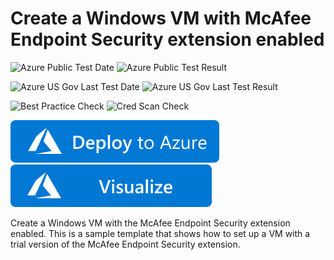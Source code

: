 # Create a Windows VM with McAfee Endpoint Security extension enabled

![Azure Public Test Date](https://azurequickstartsservice.blob.core.windows.net/badges/demos/mcafee-extension-windows-vm/PublicLastTestDate.svg)
![Azure Public Test Result](https://azurequickstartsservice.blob.core.windows.net/badges/demos/mcafee-extension-windows-vm/PublicDeployment.svg)

![Azure US Gov Last Test Date](https://azurequickstartsservice.blob.core.windows.net/badges/demos/mcafee-extension-windows-vm/FairfaxLastTestDate.svg)
![Azure US Gov Last Test Result](https://azurequickstartsservice.blob.core.windows.net/badges/demos/mcafee-extension-windows-vm/FairfaxDeployment.svg)

![Best Practice Check](https://azurequickstartsservice.blob.core.windows.net/badges/demos/mcafee-extension-windows-vm/BestPracticeResult.svg)
![Cred Scan Check](https://azurequickstartsservice.blob.core.windows.net/badges/demos/mcafee-extension-windows-vm/CredScanResult.svg)

[![Deploy To Azure](https://raw.githubusercontent.com/Azure/azure-quickstart-templates/master/1-CONTRIBUTION-GUIDE/images/deploytoazure.svg?sanitize=true)](https://portal.azure.com/#create/Microsoft.Template/uri/https%3A%2F%2Fraw.githubusercontent.com%2FAzure%2Fazure-quickstart-templates%2Fmaster%2Fdemos%2Fmcafee-extension-windows-vm%2Fazuredeploy.json)  [![Visualize](https://raw.githubusercontent.com/Azure/azure-quickstart-templates/master/1-CONTRIBUTION-GUIDE/images/visualizebutton.svg?sanitize=true)](http://armviz.io/#/?load=https%3A%2F%2Fraw.githubusercontent.com%2FAzure%2Fazure-quickstart-templates%2Fmaster%2Fdemos%2Fmcafee-extension-windows-vm%2Fazuredeploy.json)

Create a Windows VM with the McAfee Endpoint Security extension enabled. This is a sample template that shows how to set up a VM with a trial version of the McAfee Endpoint Security extension.


